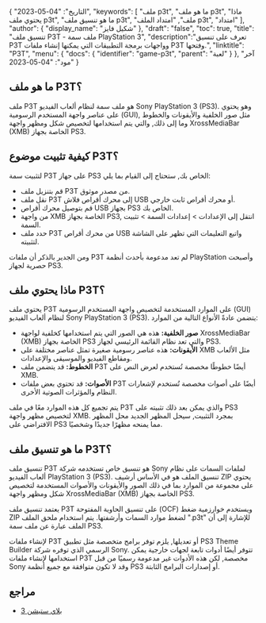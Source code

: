 {
"التاريخ": "04-05-2023",
  "keywords": [
"ملف p3t",
"ما هو ملف p3t",
"ماذا يحتوي ملف p3t",
"ما هو تنسيق ملف p3t",
"ملف",
"امتداد الملف p3t",
"امتداد"
],
  "author": {
"display_name": "شكيل فايز"
},
"draft": "false",
"toc": true,
"title": "تنسيق ملف P3T - ملف سمة PlayStation 3",
  "description":"تعرف على تنسيق P3T وواجهات برمجة التطبيقات التي يمكنها إنشاء ملفات P3T وفتحها.",
"linktitle": "P3T",
  "menu": {
    "docs": {
      "identifier": "game-p3t",
"parent": "لعبة"
}
},
"آخر مود": "04-05-2023"
}

## ما هو ملف P3T؟

ملف P3T هو ملف سمة لنظام ألعاب الفيديو Sony PlayStation 3 (PS3). وهو يحتوي على عناصر واجهة المستخدم الرسومية (GUI), مثل صور الخلفية والأيقونات والخطوط وما إلى ذلك, والتي يتم استخدامها لتخصيص شكل ومظهر واجهة XrossMediaBar (XMB) الخاصة بجهاز PS3.

## كيفية تثبيت موضوع P3T؟

لتثبيت سمة P3T على جهاز PS3 الخاص بك, ستحتاج إلى القيام بما يلي:

- قم بتنزيل ملف P3T من مصدر موثوق.
- نقل ملف P3T إلى محرك أقراص فلاش USB أو محرك أقراص ثابت خارجي.
- قم بتوصيل محرك أقراص USB بجهاز PS3 الخاص بك.
- من واجهة XMB الخاصة بجهاز PS3, انتقل إلى الإعدادات > إعدادات السمة > تثبيت السمة.
- حدد ملف P3T من محرك أقراص USB واتبع التعليمات التي تظهر على الشاشة لتثبيته.

ومن الجدير بالذكر أن ملفات P3T لم تعد مدعومة بأحدث أنظمة PlayStation وأصبحت حصرية لجهاز PS3.

## ماذا يحتوي ملف P3T؟

يحتوي ملف P3T على الموارد المستخدمة لتخصيص واجهة المستخدم الرسومية (GUI) لنظام ألعاب الفيديو Sony PlayStation 3 (PS3). يتضمن عادةً الأنواع التالية من الموارد:

- **صور الخلفية:** هذه هي الصور التي يتم استخدامها كخلفية لواجهة XrossMediaBar (XMB) الخاصة بجهاز PS3 والتي تعد نظام القائمة الرئيسي لجهاز PS3.
- **الأيقونات:** هذه عناصر رسومية صغيرة تمثل عناصر مختلفة على XMB مثل الألعاب ومقاطع الفيديو والموسيقى والإعدادات.
- **الخطوط:** قد يتضمن ملف P3T أيضًا خطوطًا مخصصة تُستخدم لعرض النص على XMB.
- **الأصوات:** قد تحتوي بعض ملفات P3T أيضًا على أصوات مخصصة تُستخدم لإشعارات النظام والمؤثرات الصوتية الأخرى.

يتم تجميع كل هذه الموارد معًا في ملف P3T والذي يمكن بعد ذلك تثبيته على PS3 لتخصيص مظهر واجهة XMB. بمجرد التثبيت, سيحل المظهر الجديد محل المظهر الافتراضي على PS3 مما يمنحه مظهرًا جديدًا وشخصيًا.

## ما هو تنسيق ملف P3T؟

تنسيق ملف P3T هو تنسيق خاص تستخدمه شركة Sony لملفات السمات على نظام ألعاب الفيديو PlayStation 3 (PS3). تنسيق الملف هو في الأساس أرشيف ZIP يحتوي على مجموعة من الموارد بما في ذلك الصور والأيقونات والأصوات المستخدمة لتخصيص شكل ومظهر واجهة XrossMediaBar (XMB) الخاصة بجهاز PS3.

يعتمد تنسيق ملف P3T على تنسيق الحاوية المفتوحة (OCF) ويستخدم خوارزمية ضغط ZIP لضغط موارد السمات وأرشفتها. يتم استخدام ملحق الملف ".p3t" للإشارة إلى أن الملف عبارة عن ملف سمة PS3.

لإنشاء ملفات P3T أو تعديلها, يلزم توفر برامج متخصصة مثل تطبيق PS3 Theme Builder الرسمي الذي توفره شركة Sony. تتوفر أيضًا أدوات تابعة لجهات خارجية يمكن استخدامها لإنشاء ملفات P3T مخصصة, لكن هذه الأدوات غير مدعومة رسميًا من قبل Sony وقد لا تكون متوافقة مع جميع أنظمة PS3 أو إصدارات البرامج الثابتة.

## مراجع
* [بلاي ستيشن 3](https://en.wikipedia.org/wiki/PlayStation_3)

